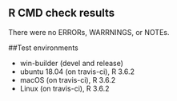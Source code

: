 
## R CMD check results
There were no ERRORs, WARRNINGS, or NOTEs.


##Test environments
* win-builder (devel and release)
* ubuntu 18.04 (on travis-ci), R 3.6.2
* macOS (on travis-ci), R 3.6.2
* Linux (on travis-ci), R 3.6.2
